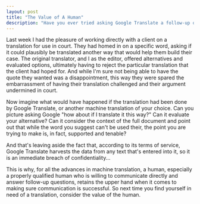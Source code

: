 ```yaml
---
layout: post
title: "The Value of A Human"
description: "Have you ever tried asking Google Translate a follow-up question? How did that go?"
---
```

Last week I had the pleasure of working directly with a client on a translation for use in court. They had homed in on a specific word, asking if it could plausibly be translated another way that would help them build their case. The original translator, and I as the editor, offered alternatives and evaluated options, ultimately having to reject the particular translation that the client had hoped for. And while I'm sure not being able to have the quote they wanted was a disappointment, this way they were spared the embarrassment of having their translation challenged and their argument undermined in court.

Now imagine what would have happened if the translation had been done by Google Translate, or another machine translation of your choice. Can you picture asking Google "how about if I translate it this way?" Can it evaluate your alternative? Can it consider the context of the full document and point out that while the word you suggest can't be used their, the point you are trying to make is, in fact, supported and tenable?

And that's leaving aside the fact that, according to its terms of service, Google Translate harvests the data from any text that's entered into it, so it is an immediate breach of confidentiality...

This is why, for all the advances in machine translation, a human, especially a properly qualified human who is willing to communicate directly and answer follow-up questions, retains the upper hand when it comes to making sure communication is successful. So next time you find yourself in need of a translation, consider the value of the human.